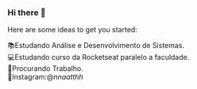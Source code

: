 ### Hi there 👋

<!--**NathaliaMend/NathaliaMend** is a ✨ _special_ ✨ repository because its `README.md` (this file) appears on your GitHub profile.-->

Here are some ideas to get you started:

 :books:Estudando Análise e Desenvolvimento de Sistemas.<br>
 :computer:Estudando curso da Rocketseat paralelo a faculdade.<br>
 :briefcase:Procurando Trabalho.<br>
 :camera_flash:Instagram:@_nnaatthh_

